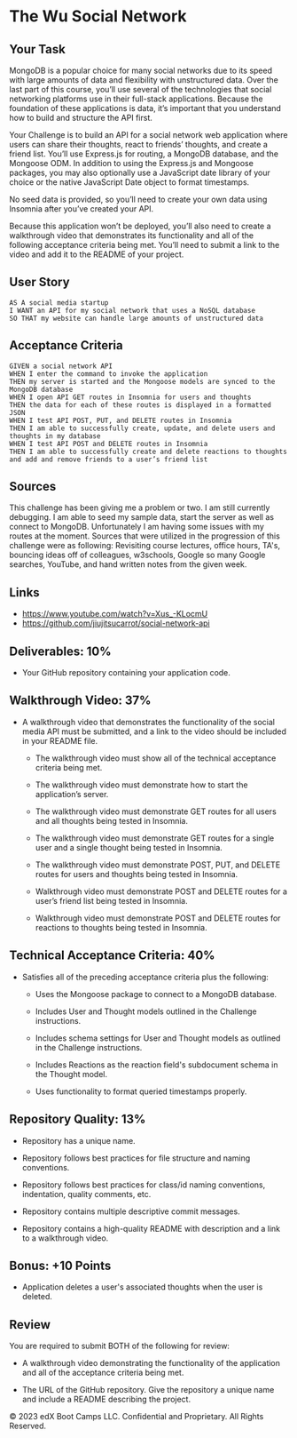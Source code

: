 # The Wu Social Network

## Your Task

MongoDB is a popular choice for many social networks due to its speed with large amounts of data and flexibility with unstructured data. Over the last part of this course, you’ll use several of the technologies that social networking platforms use in their full-stack applications. Because the foundation of these applications is data, it’s important that you understand how to build and structure the API first.

Your Challenge is to build an API for a social network web application where users can share their thoughts, react to friends’ thoughts, and create a friend list. You’ll use Express.js for routing, a MongoDB database, and the Mongoose ODM. In addition to using the Express.js and Mongoose packages, you may also optionally use a JavaScript date library of your choice or the native JavaScript Date object to format timestamps.

No seed data is provided, so you’ll need to create your own data using Insomnia after you’ve created your API.

Because this application won’t be deployed, you’ll also need to create a walkthrough video that demonstrates its functionality and all of the following acceptance criteria being met. You’ll need to submit a link to the video and add it to the README of your project.

## User Story
```
AS A social media startup
I WANT an API for my social network that uses a NoSQL database
SO THAT my website can handle large amounts of unstructured data
```

## Acceptance Criteria
```
GIVEN a social network API
WHEN I enter the command to invoke the application
THEN my server is started and the Mongoose models are synced to the MongoDB database
WHEN I open API GET routes in Insomnia for users and thoughts
THEN the data for each of these routes is displayed in a formatted JSON
WHEN I test API POST, PUT, and DELETE routes in Insomnia
THEN I am able to successfully create, update, and delete users and thoughts in my database
WHEN I test API POST and DELETE routes in Insomnia
THEN I am able to successfully create and delete reactions to thoughts and add and remove friends to a user’s friend list
```

## Sources

This challenge has been giving me a problem or two. I am still currently debugging. I am able to seed my sample data, start the server as well as connect to MongoDB. Unfortunately I am having some issues with my routes at the moment. Sources that were utilized in the progression of this challenge were as following: Revisiting course lectures, office hours, TA's, bouncing ideas off of colleagues, w3schools, Google so many Google searches, YouTube, and hand written notes from the given week.

## Links

* https://www.youtube.com/watch?v=Xus_-KLocmU
* https://github.com/jiujitsucarrot/social-network-api

## Deliverables: 10%

* Your GitHub repository containing your application code.

## Walkthrough Video: 37%

* A walkthrough video that demonstrates the functionality of the social media API must be submitted, and a link to the video should be included in your README file.

    * The walkthrough video must show all of the technical acceptance criteria being met.

    * The walkthrough video must demonstrate how to start the application’s server.

    * The walkthrough video must demonstrate GET routes for all users and all thoughts being tested in Insomnia.

    * The walkthrough video must demonstrate GET routes for a single user and a single thought being tested in Insomnia.

    * The walkthrough video must demonstrate POST, PUT, and DELETE routes for users and thoughts being tested in Insomnia.

    * Walkthrough video must demonstrate POST and DELETE routes for a user’s friend list being tested in Insomnia.

    * Walkthrough video must demonstrate POST and DELETE routes for reactions to thoughts being tested in Insomnia.

## Technical Acceptance Criteria: 40%

* Satisfies all of the preceding acceptance criteria plus the following:

    * Uses the Mongoose package to connect to a MongoDB database.

    * Includes User and Thought models outlined in the Challenge instructions.

    * Includes schema settings for User and Thought models as outlined in the Challenge instructions.

    * Includes Reactions as the reaction field's subdocument schema in the Thought model.

    * Uses functionality to format queried timestamps properly.

## Repository Quality: 13%

* Repository has a unique name.

* Repository follows best practices for file structure and naming conventions.

* Repository follows best practices for class/id naming conventions, indentation, quality comments, etc.

* Repository contains multiple descriptive commit messages.

* Repository contains a high-quality README with description and a link to a walkthrough video.

## Bonus: +10 Points

* Application deletes a user's associated thoughts when the user is deleted.

## Review

You are required to submit BOTH of the following for review:

* A walkthrough video demonstrating the functionality of the application and all of the acceptance criteria being met.

* The URL of the GitHub repository. Give the repository a unique name and include a README describing the project.

© 2023 edX Boot Camps LLC. Confidential and Proprietary. All Rights Reserved.